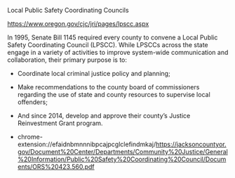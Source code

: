Local Public Safety Coordinating Councils

https://www.oregon.gov/cjc/jri/pages/lpscc.aspx

In 1995, Senate Bill 1145 required every county to convene a Local Public Safety Coordinating Council (LPSCC). 
While LPSCCs across the state engage in a variety of activities to improve system-wide communication and collaboration, their primary purpose is to:
- Coordinate local criminal justice policy and planning;
- Make recommendations to the county board of commissioners regarding the use of state and county resources to supervise local offenders;
- And since 2014, develop and approve their county’s Justice Reinvestment Grant program.


- chrome-extension://efaidnbmnnnibpcajpcglclefindmkaj/https://jacksoncountyor.gov/Document%20Center/Departments/Community%20Justice/General%20Information/Public%20Safety%20Coordinating%20Council/Documents/ORS%20423.560.pdf
